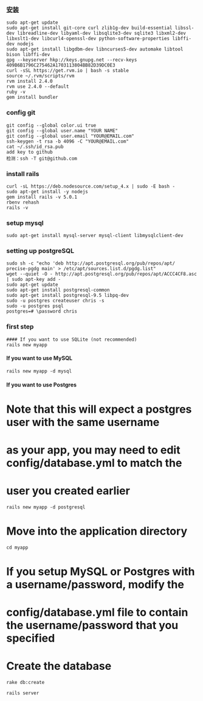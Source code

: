 ### [安装](https://gorails.com/setup/ubuntu/14.04) ###
    sudo apt-get update
	sudo apt-get install git-core curl zlib1g-dev build-essential libssl-dev libreadline-dev libyaml-dev libsqlite3-dev sqlite3 libxml2-dev libxslt1-dev libcurl4-openssl-dev python-software-properties libffi-dev nodejs
    sudo apt-get install libgdbm-dev libncurses5-dev automake libtool bison libffi-dev
	gpg --keyserver hkp://keys.gnupg.net --recv-keys 409B6B1796C275462A1703113804BB82D39DC0E3
	curl -sSL https://get.rvm.io | bash -s stable
	source ~/.rvm/scripts/rvm
	rvm install 2.4.0
	rvm use 2.4.0 --default
	ruby -v
	gem install bundler

### config git  ###
    git config --global color.ui true
	git config --global user.name "YOUR NAME"
	git config --global user.email "YOUR@EMAIL.com"
	ssh-keygen -t rsa -b 4096 -C "YOUR@EMAIL.com"
	cat ~/.ssh/id_rsa.pub
    add key to github
	检测：ssh -T git@github.com

### install rails ###
	curl -sL https://deb.nodesource.com/setup_4.x | sudo -E bash -
	sudo apt-get install -y nodejs
	gem install rails -v 5.0.1
	rbenv rehash
	rails -v

### setup mysql ###
    sudo apt-get install mysql-server mysql-client libmysqlclient-dev

### setting up postgreSQL ###
    sudo sh -c "echo 'deb http://apt.postgresql.org/pub/repos/apt/ precise-pgdg main' > /etc/apt/sources.list.d/pgdg.list"
	wget --quiet -O - http://apt.postgresql.org/pub/repos/apt/ACCC4CF8.asc | sudo apt-key add -
	sudo apt-get update
	sudo apt-get install postgresql-common
	sudo apt-get install postgresql-9.5 libpq-dev
	sudo -u postgres createuser chris -s
	sudo -u postgres psql
	postgres=# \password chris

### first step ###
	#### If you want to use SQLite (not recommended)
	rails new myapp

#### If you want to use MySQL
	rails new myapp -d mysql

#### If you want to use Postgres
# Note that this will expect a postgres user with the same username
# as your app, you may need to edit config/database.yml to match the
# user you created earlier
	rails new myapp -d postgresql

# Move into the application directory
	cd myapp

# If you setup MySQL or Postgres with a username/password, modify the
# config/database.yml file to contain the username/password that you specified

# Create the database
	rake db:create

	rails server
